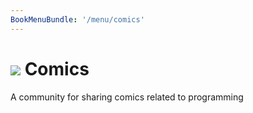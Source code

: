 ```yaml
---
BookMenuBundle: '/menu/comics'
---
```

# ![](/comics.png) Comics
A community for sharing comics related to programming

